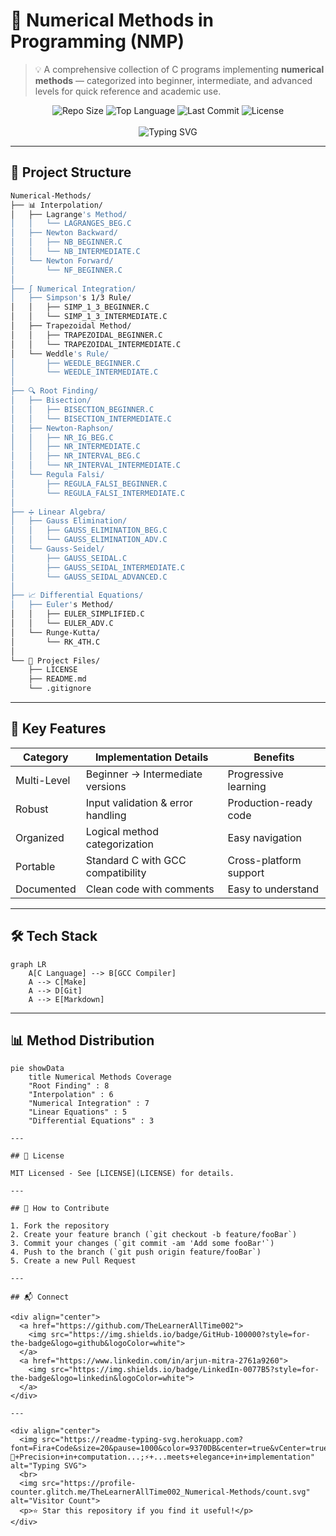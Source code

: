 ﻿
# 🔢 Numerical Methods in Programming (NMP)

> 💡 A comprehensive collection of C programs implementing **numerical methods** — categorized into beginner, intermediate, and advanced levels for quick reference and academic use.

<div align="center">
  <img src="https://img.shields.io/github/repo-size/TheLearnerAllTime002/Numerical-Methods?style=flat-square&color=blueviolet" alt="Repo Size">
  <img src="https://img.shields.io/github/languages/top/TheLearnerAllTime002/Numerical-Methods?style=flat-square&color=important" alt="Top Language">
  <img src="https://img.shields.io/github/last-commit/TheLearnerAllTime002/Numerical-Methods?style=flat-square&color=success" alt="Last Commit">
  <img src="https://img.shields.io/github/license/TheLearnerAllTime002/Numerical-Methods?style=flat-square" alt="License">
</div>

<br>

<div align="center">
  <img src="https://readme-typing-svg.herokuapp.com?font=Fira+Code&size=24&pause=1000&color=32CD32&center=true&vCenter=true&width=800&lines=🚀+Welcome+to+Numerical+Methods+Repository;💻+Pure+C+implementations+of+computational+methods;🎓+Academic+resource+for+students+and+researchers" alt="Typing SVG">
</div>

---

## 📂 Project Structure

```bash
Numerical-Methods/
├── 📊 Interpolation/
│   ├── Lagrange's Method/
│   │   └── LAGRANGES_BEG.C
│   ├── Newton Backward/
│   │   ├── NB_BEGINNER.C
│   │   └── NB_INTERMEDIATE.C
│   └── Newton Forward/
│       └── NF_BEGINNER.C
│
├── ∫ Numerical Integration/
│   ├── Simpson's 1/3 Rule/
│   │   ├── SIMP_1_3_BEGINNER.C
│   │   └── SIMP_1_3_INTERMEDIATE.C
│   ├── Trapezoidal Method/
│   │   ├── TRAPEZOIDAL_BEGINNER.C
│   │   └── TRAPEZOIDAL_INTERMEDIATE.C
│   └── Weddle's Rule/
│       ├── WEEDLE_BEGINNER.C
│       └── WEEDLE_INTERMEDIATE.C
│
├── 🔍 Root Finding/
│   ├── Bisection/
│   │   ├── BISECTION_BEGINNER.C
│   │   └── BISECTION_INTERMEDIATE.C
│   ├── Newton-Raphson/
│   │   ├── NR_IG_BEG.C
│   │   ├── NR_INTERMEDIATE.C
│   │   ├── NR_INTERVAL_BEG.C
│   │   └── NR_INTERVAL_INTERMEDIATE.C
│   └── Regula Falsi/
│       ├── REGULA_FALSI_BEGINNER.C
│       └── REGULA_FALSI_INTERMEDIATE.C
│
├── ➗ Linear Algebra/
│   ├── Gauss Elimination/
│   │   ├── GAUSS_ELIMINATION_BEG.C
│   │   └── GAUSS_ELIMINATION_ADV.C
│   └── Gauss-Seidel/
│       ├── GAUSS_SEIDAL.C
│       ├── GAUSS_SEIDAL_INTERMEDIATE.C
│       └── GAUSS_SEIDAL_ADVANCED.C
│
├── 📈 Differential Equations/
│   ├── Euler's Method/
│   │   ├── EULER_SIMPLIFIED.C
│   │   └── EULER_ADV.C
│   └── Runge-Kutta/
│       └── RK_4TH.C
│
└── 📜 Project Files/
    ├── LICENSE
    ├── README.md
    └── .gitignore
```

---

## 🌟 Key Features

<div align="center">

| Category        | Implementation Details                  | Benefits                          |
|-----------------|----------------------------------------|-----------------------------------|
| Multi-Level     | Beginner → Intermediate versions       | Progressive learning              |
| Robust          | Input validation & error handling      | Production-ready code             |
| Organized       | Logical method categorization          | Easy navigation                   |
| Portable        | Standard C with GCC compatibility      | Cross-platform support            |
| Documented      | Clean code with comments               | Easy to understand                |

</div>

---

## 🛠 Tech Stack

```mermaid
graph LR
    A[C Language] --> B[GCC Compiler]
    A --> C[Make]
    A --> D[Git]
    A --> E[Markdown]
```

---

## 📊 Method Distribution

```mermaid
pie showData
    title Numerical Methods Coverage
    "Root Finding" : 8
    "Interpolation" : 6
    "Numerical Integration" : 7
    "Linear Equations" : 5
    "Differential Equations" : 3

---

## 📜 License

MIT Licensed - See [LICENSE](LICENSE) for details.

---

## 🤝 How to Contribute

1. Fork the repository
2. Create your feature branch (`git checkout -b feature/fooBar`)
3. Commit your changes (`git commit -am 'Add some fooBar'`)
4. Push to the branch (`git push origin feature/fooBar`)
5. Create a new Pull Request

---

## 📬 Connect

<div align="center">
  <a href="https://github.com/TheLearnerAllTime002">
    <img src="https://img.shields.io/badge/GitHub-100000?style=for-the-badge&logo=github&logoColor=white">
  </a>
  <a href="https://www.linkedin.com/in/arjun-mitra-2761a9260">
    <img src="https://img.shields.io/badge/LinkedIn-0077B5?style=for-the-badge&logo=linkedin&logoColor=white">
  </a>
</div>

---

<div align="center">
  <img src="https://readme-typing-svg.herokuapp.com?font=Fira+Code&size=20&pause=1000&color=9370DB&center=true&vCenter=true&width=600&lines=🧮+Precision+in+computation...;⚡+...meets+elegance+in+implementation" alt="Typing SVG">
  <br>
  <img src="https://profile-counter.glitch.me/TheLearnerAllTime002_Numerical-Methods/count.svg" alt="Visitor Count">
  <p>⭐ Star this repository if you find it useful!</p>
</div>

